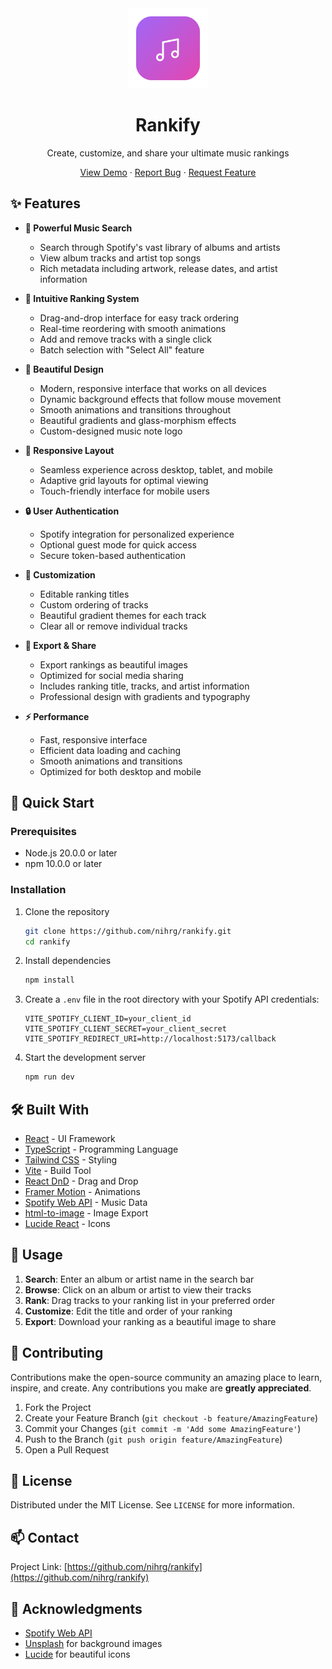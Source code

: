 <div align="center">
  <img src="public/logo.svg" alt="Rankify Logo" width="128" height="128" />
  <h1>Rankify</h1>
  <p>Create, customize, and share your ultimate music rankings</p>

  <p>
    <a href="https://albumranker.netlify.app/">View Demo</a>
    ·
    <a href="https://github.com/nihrg/rankify/issues">Report Bug</a>
    ·
    <a href="https://github.com/nihrg/rankify/issues">Request Feature</a>
  </p>
</div>

## ✨ Features

- **🎵 Powerful Music Search**
  - Search through Spotify's vast library of albums and artists
  - View album tracks and artist top songs
  - Rich metadata including artwork, release dates, and artist information

- **🎯 Intuitive Ranking System**
  - Drag-and-drop interface for easy track ordering
  - Real-time reordering with smooth animations
  - Add and remove tracks with a single click
  - Batch selection with "Select All" feature

- **🎨 Beautiful Design**
  - Modern, responsive interface that works on all devices
  - Dynamic background effects that follow mouse movement
  - Smooth animations and transitions throughout
  - Beautiful gradients and glass-morphism effects
  - Custom-designed music note logo

- **📱 Responsive Layout**
  - Seamless experience across desktop, tablet, and mobile
  - Adaptive grid layouts for optimal viewing
  - Touch-friendly interface for mobile users

- **🔒 User Authentication**
  - Spotify integration for personalized experience
  - Optional guest mode for quick access
  - Secure token-based authentication

- **🎨 Customization**
  - Editable ranking titles
  - Custom ordering of tracks
  - Beautiful gradient themes for each track
  - Clear all or remove individual tracks

- **📸 Export & Share**
  - Export rankings as beautiful images
  - Optimized for social media sharing
  - Includes ranking title, tracks, and artist information
  - Professional design with gradients and typography

- **⚡ Performance**
  - Fast, responsive interface
  - Efficient data loading and caching
  - Smooth animations and transitions
  - Optimized for both desktop and mobile

## 🚀 Quick Start

### Prerequisites

- Node.js 20.0.0 or later
- npm 10.0.0 or later

### Installation

1. Clone the repository
   ```sh
   git clone https://github.com/nihrg/rankify.git
   cd rankify
   ```

2. Install dependencies
   ```sh
   npm install
   ```

3. Create a `.env` file in the root directory with your Spotify API credentials:
   ```env
   VITE_SPOTIFY_CLIENT_ID=your_client_id
   VITE_SPOTIFY_CLIENT_SECRET=your_client_secret
   VITE_SPOTIFY_REDIRECT_URI=http://localhost:5173/callback
   ```

4. Start the development server
   ```sh
   npm run dev
   ```

## 🛠️ Built With

- [React](https://reactjs.org/) - UI Framework
- [TypeScript](https://www.typescriptlang.org/) - Programming Language
- [Tailwind CSS](https://tailwindcss.com/) - Styling
- [Vite](https://vitejs.dev/) - Build Tool
- [React DnD](https://react-dnd.github.io/react-dnd/) - Drag and Drop
- [Framer Motion](https://www.framer.com/motion/) - Animations
- [Spotify Web API](https://developer.spotify.com/documentation/web-api/) - Music Data
- [html-to-image](https://github.com/bubkoo/html-to-image) - Image Export
- [Lucide React](https://lucide.dev/) - Icons

## 📖 Usage

1. **Search**: Enter an album or artist name in the search bar
2. **Browse**: Click on an album or artist to view their tracks
3. **Rank**: Drag tracks to your ranking list in your preferred order
4. **Customize**: Edit the title and order of your ranking
5. **Export**: Download your ranking as a beautiful image to share

## 🤝 Contributing

Contributions make the open-source community an amazing place to learn, inspire, and create. Any contributions you make are **greatly appreciated**.

1. Fork the Project
2. Create your Feature Branch (`git checkout -b feature/AmazingFeature`)
3. Commit your Changes (`git commit -m 'Add some AmazingFeature'`)
4. Push to the Branch (`git push origin feature/AmazingFeature`)
5. Open a Pull Request

## 📝 License

Distributed under the MIT License. See `LICENSE` for more information.

## 📫 Contact

Project Link: [https://github.com/nihrg/rankify](https://github.com/nihrg/rankify)

## 🙏 Acknowledgments

- [Spotify Web API](https://developer.spotify.com/documentation/web-api/)
- [Unsplash](https://unsplash.com/) for background images
- [Lucide](https://lucide.dev/) for beautiful icons